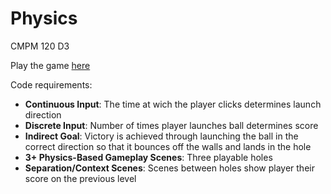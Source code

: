# Physics
CMPM 120 D3

Play the game [here]()

Code requirements:
- **Continuous Input**: The time at wich the player clicks determines launch direction
- **Discrete Input**: Number of times player launches ball determines score
- **Indirect Goal**: Victory is achieved through launching the ball in the correct direction so that it bounces off the walls and lands in the hole
- **3+ Physics-Based Gameplay Scenes**: Three playable holes
- **Separation/Context Scenes**: Scenes between holes show player their score on the previous level
